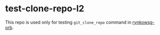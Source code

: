 # test-clone-repo-l2

This repo is used only for testing `git_clone_repo` command in [rynkowsg-orb](https://github.com/rynkowsg/rynkowsg-orb).
